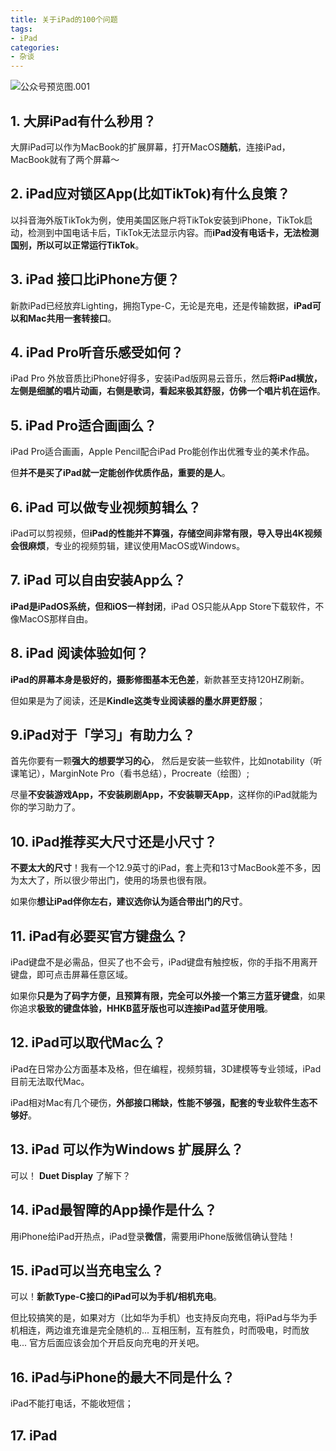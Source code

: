 ```yaml
---
title: 关于iPad的100个问题
tags:
- iPad
categories:
- 杂谈
---
```




![公众号预览图.001](https://v2fy.com/asset/0i/jikemiji/jikemiji-md/2020-11-17-iPad.assets/%E5%85%AC%E4%BC%97%E5%8F%B7%E9%A2%84%E8%A7%88%E5%9B%BE.001.jpeg)

## 1. 大屏iPad有什么秒用？


大屏iPad可以作为MacBook的扩展屏幕，打开MacOS**随航**，连接iPad，MacBook就有了两个屏幕～





## 2. iPad应对锁区App(比如TikTok)有什么良策？



以抖音海外版TikTok为例，使用美国区账户将TikTok安装到iPhone，TikTok启动，检测到中国电话卡后，TikTok无法显示内容。而**iPad没有电话卡，无法检测国别，所以可以正常运行TikTok**。





## 3. iPad 接口比iPhone方便？



新款iPad已经放弃Lighting，拥抱Type-C，无论是充电，还是传输数据，**iPad可以和Mac共用一套转接口**。



## 4. iPad Pro听音乐感受如何？

iPad Pro 外放音质比iPhone好得多，安装iPad版网易云音乐，然后**将iPad横放，左侧是细腻的唱片动画，右侧是歌词，看起来极其舒服，仿佛一个唱片机在运作**。


## 5. iPad Pro适合画画么？

iPad Pro适合画画，Apple Pencil配合iPad Pro能创作出优雅专业的美术作品。

但**并不是买了iPad就一定能创作优质作品，重要的是人**。



## 6. iPad 可以做专业视频剪辑么？

iPad可以剪视频，但**iPad的性能并不算强，存储空间非常有限，导入导出4K视频会很麻烦**，专业的视频剪辑，建议使用MacOS或Windows。


## 7. iPad 可以自由安装App么？

**iPad是iPadOS系统，但和iOS一样封闭**，iPad OS只能从App Store下载软件，不像MacOS那样自由。


## 8. iPad 阅读体验如何？

**iPad的屏幕本身是极好的，摄影修图基本无色差**，新款甚至支持120HZ刷新。

但如果是为了阅读，还是**Kindle这类专业阅读器的墨水屏更舒服**；


## 9.iPad对于「学习」有助力么？

首先你要有一颗**强大的想要学习的心**， 然后是安装一些软件，比如notability（听课笔记），MarginNote Pro（看书总结），Procreate（绘图）;

尽量**不安装游戏App，不安装刷剧App，不安装聊天App**，这样你的iPad就能为你的学习助力了。


## 10. iPad推荐买大尺寸还是小尺寸？

**不要太大的尺寸**！我有一个12.9英寸的iPad，套上壳和13寸MacBook差不多，因为太大了，所以很少带出门，使用的场景也很有限。

如果你**想让iPad伴你左右，建议选你认为适合带出门的尺寸**。


## 11. iPad有必要买官方键盘么？

iPad键盘不是必需品，但买了也不会亏，iPad键盘有触控板，你的手指不用离开键盘，即可点击屏幕任意区域。

如果你**只是为了码字方便，且预算有限，完全可以外接一个第三方蓝牙键盘**，如果你追求**极致的键盘体验，HHKB蓝牙版也可以连接iPad蓝牙使用哦**。


## 12. iPad可以取代Mac么？

iPad在日常办公方面基本及格，但在编程，视频剪辑，3D建模等专业领域，iPad目前无法取代Mac。

iPad相对Mac有几个硬伤，**外部接口稀缺，性能不够强，配套的专业软件生态不够好**。



## 13. iPad 可以作为Windows 扩展屏么？

可以！ **Duet Display** 了解下？

## 14. iPad最智障的App操作是什么？

用iPhone给iPad开热点，iPad登录**微信**，需要用iPhone版微信确认登陆！



## 15. iPad可以当充电宝么？


可以！**新款Type-C接口的iPad可以为手机/相机充电**。

但比较搞笑的是，如果对方（比如华为手机）也支持反向充电，将iPad与华为手机相连，两边谁充谁是完全随机的... 互相压制，互有胜负，时而吸电，时而放电...  官方后面应该会加个开启反向充电的开关吧。



## 16. iPad与iPhone的最大不同是什么？



iPad不能打电话，不能收短信；



## 17. iPad

